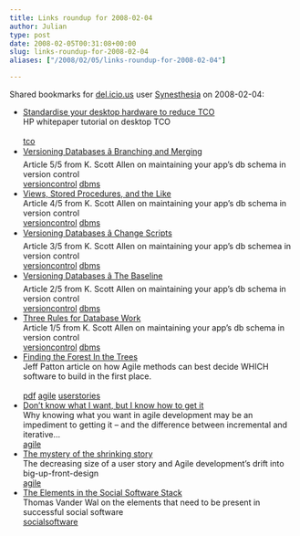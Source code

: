 ```yaml
---
title: Links roundup for 2008-02-04
author: Julian
type: post
date: 2008-02-05T00:31:08+00:00
slug: links-roundup-for-2008-02-04 
aliases: ["/2008/02/05/links-roundup-for-2008-02-04"]

---
```

Shared bookmarks for [del.icio.us][1] user [Synesthesia][2] on 2008-02-04:

  * [Standardise your desktop hardware to reduce TCO][3]  
    HP whitepaper tutorial on desktop TCO<br>   
    [tco][4] 
  * [Versioning Databases &acirc; Branching and Merging][5]  
    Article 5/5 from K. Scott Allen on maintaining your app&#8217;s db schema in version control  
    [versioncontrol][6] [dbms][7] 
  * [Views, Stored Procedures, and the Like][8]  
    Article 4/5 from K. Scott Allen on maintaining your app&#8217;s db schema in version control  
    [versioncontrol][6] [dbms][7] 
  * [Versioning Databases &acirc; Change Scripts][9]  
    Article 3/5 from K. Scott Allen on maintaining your app&#8217;s db schemea in version control  
    [versioncontrol][6] [dbms][7] 
  * [Versioning Databases &acirc; The Baseline][10]  
    Article 2/5 from K. Scott Allen on maintaining your app&#8217;s db schema in version control   
    [versioncontrol][6] [dbms][7] 
  * [Three Rules for Database Work][11]  
    Article 1/5 from K. Scott Allen on maintaining your app&#8217;s db schema in version control  
    [versioncontrol][6] [dbms][7] 
  * [Finding the Forest In the Trees][12]  
    Jeff Patton article on how Agile methods can best decide WHICH software to build in the first place.<br>   
    [pdf][13] [agile][14] [userstories][15] 
  * [Don&#8217;t know what I want, but I know how to get it][16]  
    Why knowing what you want in agile development may be an impediment to getting it &#8211; and the difference between incremental and iterative&#8230;   
    [agile][14] 
  * [The mystery of the shrinking story][17]  
    The decreasing size of a user story and Agile development&#8217;s drift into big-up-front-design   
    [agile][14] 
  * [The Elements in the Social Software Stack][18]  
    Thomas Vander Wal on the elements that need to be present in successful social software   
    [socialsoftware][19]

 [1]: https://del.icio.us/
 [2]: https://del.icio.us/synesthesia
 [3]: https://i.i.com.com/cnwk.1d/html/itp/Desktop_Standards.pdf
 [4]: https://del.icio.us/synesthesia/tco
 [5]: https://odetocode.com/Blogs/scott/archive/2008/02/03/11746.aspx
 [6]: https://del.icio.us/synesthesia/versioncontrol
 [7]: https://del.icio.us/synesthesia/dbms
 [8]: https://odetocode.com/Blogs/scott/archive/2008/02/02/11737.aspx
 [9]: https://odetocode.com/Blogs/scott/archive/2008/02/02/11721.aspx
 [10]: https://odetocode.com/Blogs/scott/archive/2008/01/31/11710.aspx
 [11]: https://odetocode.com/Blogs/scott/archive/2008/01/30/11702.aspx
 [12]: https://www.agileproductdesign.com/writing/finding_the_forest.pdf
 [13]: https://del.icio.us/synesthesia/pdf
 [14]: https://del.icio.us/synesthesia/agile
 [15]: https://del.icio.us/synesthesia/userstories
 [16]: https://www.agileproductdesign.com/blog/dont_know_what_i_want.html
 [17]: https://www.agileproductdesign.com/blog/the_shrinking_story.html
 [18]: https://www.personalinfocloud.com/2008/01/the-elements-in.html
 [19]: https://del.icio.us/synesthesia/socialsoftware
